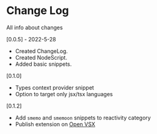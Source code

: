# Change Log

All info about changes

[0.0.5] - 2022-5-28

- Created ChangeLog.
- Created NodeScript.
- Added basic snippets.

[0.1.0]

- Types context provider snippet
- Option to target only jsx/tsx languages

[0.1.2]

- Add `smemo` and `smemoon` snippets to reactivity category
- Publish extension on [Open VSX](https://open-vsx.org/extension/solidjs-community/solid-snippets)

